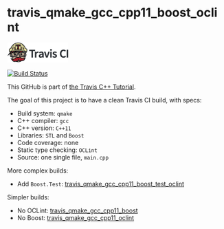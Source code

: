 # travis_qmake_gcc_cpp11_boost_oclint

[![Travis CI logo](TravisCI.png)](https://travis-ci.org)

[![Build Status](https://travis-ci.org/richelbilderbeek/travis_qmake_gcc_cpp11_boost_oclint.svg?branch=master)](https://travis-ci.org/richelbilderbeek/travis_qmake_gcc_cpp11_boost_oclint)

This GitHub is part of [the Travis C++ Tutorial](https://github.com/richelbilderbeek/travis_cpp_tutorial).

The goal of this project is to have a clean Travis CI build, with specs:
 * Build system: `qmake`
 * C++ compiler: `gcc`
 * C++ version: `C++11`
 * Libraries: `STL` and `Boost`
 * Code coverage: none
 * Static type checking: `OCLint`
 * Source: one single file, `main.cpp`

More complex builds:
 * Add `Boost.Test`: [travis_qmake_gcc_cpp11_boost_test_oclint](https://www.github.com/richelbilderbeek/travis_qmake_gcc_cpp11_boost_test_oclint)

Simpler builds:
 * No OCLint: [travis_qmake_gcc_cpp11_boost](https://www.github.com/richelbilderbeek/travis_qmake_gcc_cpp11_boost)
 * No Boost: [travis_qmake_gcc_cpp11_oclint](https://www.github.com/richelbilderbeek/travis_qmake_gcc_cpp11_oclint)
